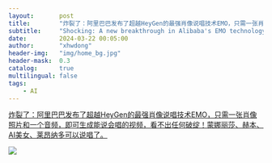 ```yaml
---
layout:       post
title:        "炸裂了：阿里巴巴发布了超越HeyGen的最强肖像说唱技术EMO，只需一张肖像照片和一个音频，即可生成能说会唱的视频，看不出任何破绽！蒙娜丽莎、赫本、AI美女、莱昂纳多可以说唱了。"
subtitle:     "Shocking: A new breakthrough in Alibaba's EMO technology, which only requires a portrait photo and audio to generate a video that can speak and sing."
date:         2024-03-22 00:05:00
author:       "xhwdong"
header-img:   "img/home_bg.jpg"
header-mask:  0.3
catalog:      true
multilingual: false
tags:
    - AI
--- 
```


[炸裂了：阿里巴巴发布了超越HeyGen的最强肖像说唱技术EMO，只需一张肖像照片和一个音频，即可生成能说会唱的视频，看不出任何破绽！蒙娜丽莎、赫本、AI美女、莱昂纳多可以说唱了。](https://youtu.be/cAehqSb1-bc)


![](https://hwdong-net.github.io/yt_imgs/emo.jpg)
